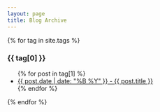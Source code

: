 ```yaml
---
layout: page
title: Blog Archive
---
```


{% for tag in site.tags %}
  <h3>{{ tag[0] }}</h3>
  <ul>
    {% for post in tag[1] %}
      <li><a href="panni/{{ post.url }}">{{ post.date | date: "%B %Y" }} - {{ post.title }}</a></li>
    {% endfor %}
  </ul>
{% endfor %}

